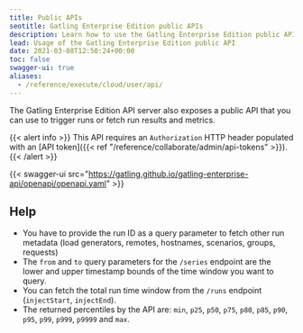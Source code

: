 ```yaml
---
title: Public APIs
seotitle: Gatling Enterprise Edition public APIs
description: Learn how to use the Gatling Enterprise Edition public APIs with its Swagger (OpenAPI) documentation.
lead: Usage of the Gatling Enterprise Edition public API
date: 2021-03-08T12:50:24+00:00
toc: false
swagger-ui: true
aliases:
  - /reference/execute/cloud/user/api/
---
```


The Gatling Enterprise Edition API server also exposes a public API that you can use to trigger runs or fetch run results and metrics.

{{< alert info >}}
This API requires an `Authorization` HTTP header populated with an [API token]({{< ref "/reference/collaborate/admin/api-tokens" >}}).
{{< /alert >}}

{{< swagger-ui src="https://gatling.github.io/gatling-enterprise-api/openapi/openapi.yaml" >}}

## Help
- You have to provide the run ID as a query parameter to fetch other run metadata (load generators, remotes, hostnames, scenarios, groups, requests)
- The `from` and `to` query parameters for the `/series` endpoint are the lower and upper timestamp bounds of the time window you want to query. 
- You can fetch the total run time window from the `/runs` endpoint (`injectStart`, `injectEnd`).
- The returned percentiles by the API are: `min`, `p25`, `p50`, `p75`, `p80`, `p85`, `p90`, `p95`, `p99`, `p999`, `p9999` and `max`.
